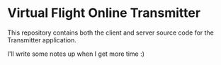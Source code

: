 # Virtual Flight Online Transmitter

This repository contains both the client and server source code for the Transmitter application.

I'll write some notes up when I get more time :)